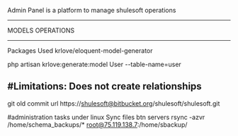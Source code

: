 Admin Panel is  a platform to manage shulesoft operations


-------------------------------------------------------------------------------

MODELS OPERATIONS

-------------------------------------------------------------------------------


Packages Used
krlove/eloquent-model-generator

php artisan krlove:generate:model User --table-name=user

#Limitations: Does not create relationships 
--------------------------------------------------------------------------------

git old commit url
https://shulesoft@bitbucket.org/shulesoft/shulesoft.git

#administration tasks under linux
Sync files btn servers
 rsync -azvr /home/schema_backups/* root@75.119.138.7:/home/sbackup/


